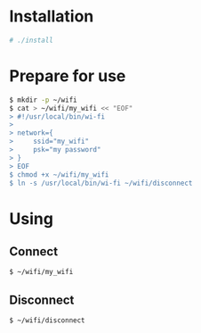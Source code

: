 Installation
============

```sh
# ./install
```

Prepare for use
===============

```sh
$ mkdir -p ~/wifi
$ cat > ~/wifi/my_wifi << "EOF"
> #!/usr/local/bin/wi-fi
> 
> network={
>     ssid="my_wifi"
>     psk="my password"
> }
> EOF
$ chmod +x ~/wifi/my_wifi
$ ln -s /usr/local/bin/wi-fi ~/wifi/disconnect
```

Using
=====

Connect
-------

```sh
$ ~/wifi/my_wifi
```

Disconnect
----------

```sh
$ ~/wifi/disconnect
```
